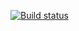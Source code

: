 [![Build status](https://ci.appveyor.com/api/projects/status/4ta8snfj3vdnt3l4/branch/main?svg=true)](https://ci.appveyor.com/project/nikitazr123/aqahw2-1/branch/main)
